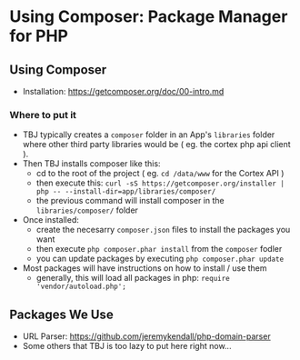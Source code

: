 Using Composer: Package Manager for PHP
=======================================


Using Composer
--------------
- Installation: https://getcomposer.org/doc/00-intro.md

### Where to put it
- TBJ typically creates a `composer` folder in an App's `libraries` folder where other third party libraries would be ( eg. the cortex php api client ).
- Then TBJ installs composer like this:
  - cd to the root of the project ( eg. `cd /data/www` for the Cortex API )
  - then execute this: `curl -sS https://getcomposer.org/installer | php -- --install-dir=app/libraries/composer/`
  - the previous command will install composer in the `libraries/composer/` folder
- Once installed:
  - create the necesarry `composer.json` files to install the packages you want
  - then execute `php composer.phar install` from the `composer` fodler
  - you can update packages by executing `php composer.phar update`
- Most packages will have instructions on how to install / use them
  - generally, this will load all packages in php: `require 'vendor/autoload.php';`


Packages We Use
---------------
- URL Parser: https://github.com/jeremykendall/php-domain-parser
- Some others that TBJ is too lazy to put here right now...
